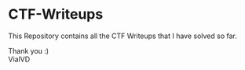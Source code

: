 # CTF-Writeups

This Repository contains all the CTF Writeups that I have solved so far. 

Thank you :)    
VialVD
